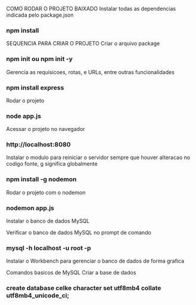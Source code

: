 COMO RODAR O PROJETO BAIXADO
Instalar todas as dependencias indicada pelo package.json
### npm install

SEQUENCIA PARA CRIAR O PROJETO
Criar o arquivo package
### npm init ou npm init -y

Gerencia as requisicoes, rotas, e URLs, entre outras funcionalidades
### npm install express

Rodar o projeto
### node app.js

Acessar o projeto no navegador
### http://localhost:8080

Instalar o modulo para reiniciar o servidor sempre que houver alteracao no codigo fonte, g significa globalmente
### npm install -g nodemon

Rodar o projeto com o nodemon
### nodemon app.js

Instalar o banco de dados MySQL

Verificar o banco de dados MySQL no prompt de comando
### mysql -h localhost -u root -p

Instalar o Workbench para gerenciar o banco de dados de forma grafica

Comandos basicos de MySQL
Criar a base de dados
###  create database celke character set utf8mb4 collate utf8mb4_unicode_ci;